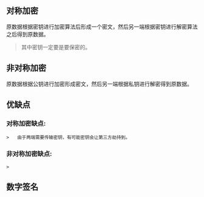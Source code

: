 ## 对称加密

原数据根据密钥进行加密算法后形成一个密文，然后另一端根据密钥进行解密算法之后得到原数据。
> 其中密钥一定要是要保密的。

## 非对称加密
原数据根据公钥进行加密形成密文，然后另一端根据私钥进行解密得到原数据。

## 优缺点
### 对称加密缺点:
    >   由于两端需要传输密钥，有可能密钥会让第三方劫持到。

### 非对称加密缺点:
    >   

## 数字签名
 